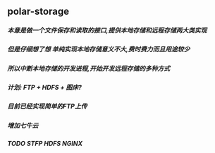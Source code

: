## polar-storage
##### 本意是做一个文件保存和读取的接口,提供本地存储和远程存储两大类实现
##### 但是仔细想了想 单纯实现本地存储意义不大,费时费力而且用途较少
##### 所以中断本地存储的开发进程,开始开发远程存储的多种方式
##### 计划: FTP + HDFS + 图床?
##### 目前已经实现简单的FTP上传
#####   增加七牛云
##### TODO STFP HDFS NGINX